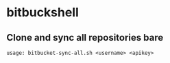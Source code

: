 bitbuckshell
============

## Clone and sync all repositories bare

    usage: bitbucket-sync-all.sh <username> <apikey>
